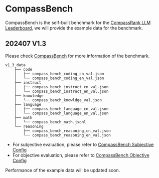 # CompassBench

CompassBench is the self-built benchmark for the [CompassRank LLM Leaderboard](https://rank.opencompass.org.cn/leaderboard-llm/), we will provide the example data for the benchmark.

## 202407 V1.3

Please check [CompassBench](https://opencompass.readthedocs.io/zh-cn/latest/advanced_guides/compassbench_intro.html) for more information of the benchmark.


```
v1_3_data
    ├── code
    │   ├── compass_bench_coding_cn_val.json
    │   └── compass_bench_coding_en_val.json
    ├── instruct
    │   ├── compass_bench_instruct_cn_val.json
    │   └── compass_bench_instruct_en_val.json
    ├── knowledge
    │   └── compass_bench_knowldge_val.json
    ├── language
    │   ├── compass_bench_language_cn_val.json
    │   └── compass_bench_language_en_val.json
    ├── math
    │   └── compass_bench_math.jsonl
    └── reasoning
        ├── compass_bench_reasoning_cn_val.json
        └── compass_bench_reasoning_en_val.json
```

- For subjective evaluation, please refer to [CompassBench Subjective Config](https://github.com/open-compass/opencompass/blob/main/configs/eval_compassbench_v1_3_subjective.py)
- For objective evaluation, please refer to [CompassBench Objective Config](https://github.com/open-compass/opencompass/blob/main/configs/datasets/compassbench_v1_3/compassbench_v1_3_objective_gen_068af0.py)

Performance of the example data will be updated soon.